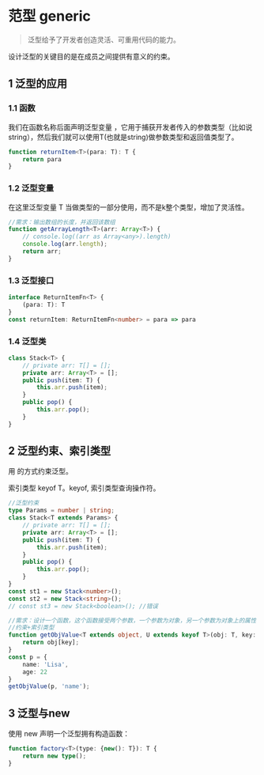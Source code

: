 # 范型 generic

> 泛型给予了开发者创造灵活、可重用代码的能力。

设计泛型的关键目的是在成员之间提供有意义的约束。

## 1 泛型的应用

### 1.1 函数

我们在函数名称后面声明泛型变量 <T>，它用于捕获开发者传入的参数类型（比如说string），然后我们就可以使用T(也就是string)做参数类型和返回值类型了。

```typescript
function returnItem<T>(para: T): T {
    return para
}
```



### 1.2 泛型变量

在这里泛型变量 T 当做类型的一部分使用，而不是k整个类型，增加了灵活性。

```typescript
//需求：输出数组的长度，并返回该数组
function getArrayLength<T>(arr: Array<T>) {
    // console.log((arr as Array<any>).length)
    console.log(arr.length);
    return arr;
}
```



### 1.3 泛型接口

```typescript
interface ReturnItemFn<T> {
    (para: T): T
}
const returnItem: ReturnItemFn<number> = para => para
```



### 1.4 泛型类

```typescript
class Stack<T> {
    // private arr: T[] = [];
    private arr: Array<T> = [];
    public push(item: T) {
        this.arr.push(item);
    }
    public pop() {
        this.arr.pop();
    }
}
```



## 2 **泛型约束、索引类型**

用 <T extends xx> 的方式约束泛型。

索引类型 keyof T。keyof, 索引类型查询操作符。

```typescript
//泛型约束
type Params = number | string; 
class Stack<T extends Params> {
    // private arr: T[] = [];
    private arr: Array<T> = [];
    public push(item: T) {
        this.arr.push(item);
    }
    public pop() {
        this.arr.pop();
    }
}
const st1 = new Stack<number>();
const st2 = new Stack<string>();
// const st3 = new Stack<boolean>(); //错误

//需求：设计一个函数，这个函数接受两个参数，一个参数为对象，另一个参数为对象上的属性
//约束+索引类型
function getObjValue<T extends object, U extends keyof T>(obj: T, key: U) {
    return obj[key];
}
const p = {
    name: 'Lisa',
    age: 22
}
getObjValue(p, 'name');
```



## 3 泛型与new

使用 new 声明一个泛型拥有构造函数：

```typescript
function factory<T>(type: {new(): T}): T {
    return new type();
}
```

